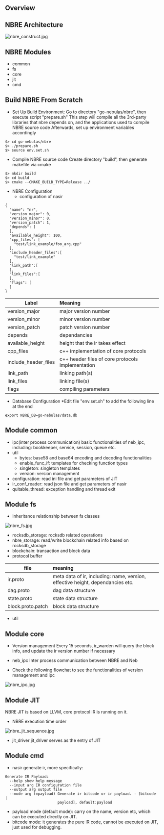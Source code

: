 
## Overview

## NBRE Architecture

![nbre_construct.jpg](https://github.com/nebulasio/go-nebulas/raw/feature/nbre/nbre/doc/jpg/nbre_construct.jpg)

## NBRE Modules
* common
* fs
* core
* jit
* cmd

## Build NBRE From Scratch
* Set Up Build Environment:
  Go to directory "go-nebulas/nbre", then execute script "prepare.sh"
  This step will compile all the 3rd-party libraries that nbre depends on, and the applications used to compile NBRE source code
  Afterwards, set up environment variables accordingly

```
$> cd go-nebulas/nbre
$> ./prepare.sh
$> source env.set.sh
```

* Compile NBRE source code
  Create directory "build", then generate makefile via cmake
```
$> mkdir build
$> cd build
$> cmake --CMAKE_BUILD_TYPE=Release ../
```

* NBRE Configuration
  * configuration of nasir
```
{
  "name": "nr",
  "version_major": 0,
  "version_minor": 0,
  "version_patch": 1,
  "depends": [
  ],
  "available_height": 100,
  "cpp_files": [
    "test/link_example/foo_arg.cpp"
  ],
  "include_header_files":[
    "test/link_example"
  ],
  "link_path":[
  ],
  "link_files":[
  ],
  "flags": [
  ]
}
```

|Label|Meaning|
|---|:---|
|version_major| major version number |
|version_minor| minor version number |
|version_patch| patch version number |
|depends| dependancies |
|available_height| height that the ir takes effect |
|cpp_files| c++ implementation of core protocols |
|include_header_files| c++ header files of core protocols implementation |
|link_path| linking path(s) |
|link_files| linking file(s) |
|flags| compiling parameters |

* Database Configuration 
  *Edit file "env.set.sh" to add the following line at the end
```
export NBRE_DB=go-nebulas/data.db
```

## Module common
* ipc(inter process communication)
  basic functionalities of neb_ipc, including: bookkeeper, service, session, queue etc.
* util
  * bytes: base58 and base64 encoding and decoding functionalities
  * enable_func_if: templates for checking function types
  * singleton: singleton templates
  * version: version management
* configuration: read ini file and get parameters of JIT
* ir_conf_reader: read json file and get parameters of nasir
* quitable_thread: exception handling and thread exit

## Module fs
* Inheritance relationship between fs classes 

![nbre_fs.jpg](https://github.com/nebulasio/go-nebulas/raw/feature/nbre/nbre/doc/jpg/nbre_fs.jpg)

* rocksdb_storage: rocksdb related operations
* nbre_storage: read/write blockchain related info based on rocksdb_storage
* blockchain: transaction and block data
* protocol buffer

| file | meaning |
|---|:---|
|ir.proto| meta data of ir, including: name, version, effective height, dependancies etc. |
|dag.proto| dag data structure |
|state.proto| state data structure |
|block.proto.patch| block data structure |

* util

## Module core
* Version management
Every 15 seconds, ir_warden will query the block info, and update the ir version number if necessary

* neb_ipc
  Inter process communication between NBRE and Neb

* Check the following flowchat to see the functionalities of version management and ipc


![nbre_ipc.jpg](https://github.com/nebulasio/go-nebulas/blob/feature/nbredev/nbre/doc/jpg/nbre_ipc.jpg)

## Module JIT
NBRE JIT is based on LLVM, core protocol IR is running on it.

* NBRE execution time order


![nbre_jit_sequence.jpg](https://github.com/nebulasio/go-nebulas/raw/feature/nbre/nbre/doc/jpg/nbre_jit_sequence.jpg)

  * jit_driver
    jit_driver serves as the entry of JIT

## Module cmd
  * nasir
    generate ir, more specifically: 

```
Generate IR Payload:
  --help show help message
  --input arg IR configuration file
  --output arg output file
  --mode arg (=payload) Generate ir bitcode or ir payload. - [bitcode |
                        payload], default:payload

```
* payload mode (default mode): carry on the name, version etc, which can be executed directly on JIT.
* bitcode mode: it generates the pure IR code, cannot be executed on JIT, just used for debugging.
